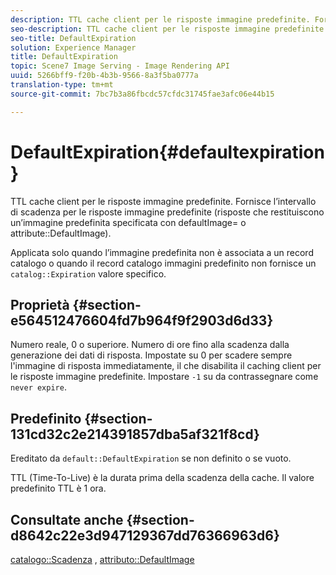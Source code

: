 ```yaml
---
description: TTL cache client per le risposte immagine predefinite. Fornisce l’intervallo di scadenza per le risposte immagine predefinite (risposte che restituiscono un’immagine predefinita specificata con defaultImage= o attribute DefaultImage).
seo-description: TTL cache client per le risposte immagine predefinite. Fornisce l’intervallo di scadenza per le risposte immagine predefinite (risposte che restituiscono un’immagine predefinita specificata con defaultImage= o attribute DefaultImage).
seo-title: DefaultExpiration
solution: Experience Manager
title: DefaultExpiration
topic: Scene7 Image Serving - Image Rendering API
uuid: 5266bff9-f20b-4b3b-9566-8a3f5ba0777a
translation-type: tm+mt
source-git-commit: 7bc7b3a86fbcdc57cfdc31745fae3afc06e44b15

---
```



# DefaultExpiration{#defaultexpiration}

TTL cache client per le risposte immagine predefinite. Fornisce l’intervallo di scadenza per le risposte immagine predefinite (risposte che restituiscono un’immagine predefinita specificata con defaultImage= o attribute::DefaultImage).

Applicata solo quando l’immagine predefinita non è associata a un record catalogo o quando il record catalogo immagini predefinito non fornisce un `catalog::Expiration` valore specifico.

## Proprietà {#section-e564512476604fd7b964f9f2903d6d33}

Numero reale, 0 o superiore. Numero di ore fino alla scadenza dalla generazione dei dati di risposta. Impostate su 0 per scadere sempre l&#39;immagine di risposta immediatamente, il che disabilita il caching client per le risposte immagine predefinite. Impostare `-1` su da contrassegnare come `never expire`.

## Predefinito {#section-131cd32c2e214391857dba5af321f8cd}

Ereditato da `default::DefaultExpiration` se non definito o se vuoto.

TTL (Time-To-Live) è la durata prima della scadenza della cache. Il valore predefinito TTL è 1 ora.

## Consultate anche {#section-d8642c22e3d947129367dd76366963d6}

[catalogo::Scadenza](../../../../../is-api/image-catalog/image-serving-api-ref/c-image-catalog-reference/c-image-svg-data-reference/c-svg-data-reference/r-expiration-svg.md#reference-a7afd668ecbb4d2da65d86259aa6a28a) , [attributo::DefaultImage](../../../../../is-api/image-catalog/image-serving-api-ref/c-image-catalog-reference/c-attributes-reference/r-is-cat-defaultimage.md#reference-8e9900e129f54ed68462a3c2fc3bc433)
